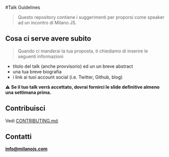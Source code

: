 #Talk Guidelines

> Questo repository contiene i suggerimenti per proporsi come speaker ad un incontro di Milano JS.

## Cosa ci serve avere subito
> Quando ci manderai la tua proposta, ti chiediamo di inserire le seguenti informazioni

* titolo del talk (anche provvisorio) ed un un breve abstract
* una tua breve biografia
* i link ai tuoi account social (i.e. Twitter, Github, blog)

:warning: **Se il tuo talk verrà accettato, dovrai fornirci le slide definitive almeno una settimana prima.**

## Contribuisci 
Vedi [CONTRIBUTING.md](CONTRIBUTING.md).

## Contatti
**info@milanojs.com**
